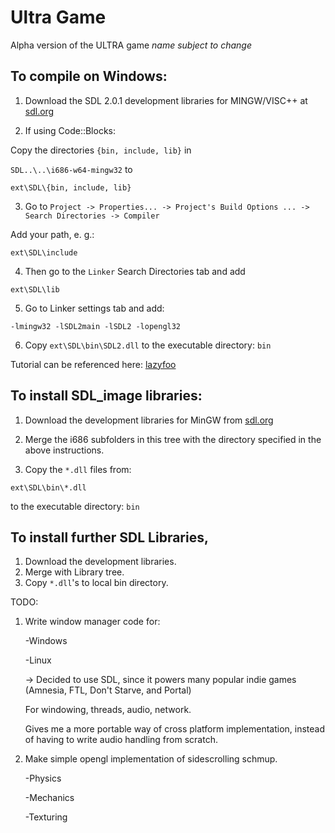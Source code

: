 # Ultra Game 
Alpha version of the ULTRA game
*name subject to change*

## To compile on Windows:

1. Download the SDL 2.0.1 development libraries for MINGW/VISC++ at
[sdl.org](http://www.libsdl.org/download-2.0.php)

2. If using Code::Blocks:

Copy the directories `{bin, include, lib}` in 

`SDL..\..\i686-w64-mingw32` to 

`ext\SDL\{bin, include, lib}`

3. Go to `Project -> Properties... -> Project's Build Options ... -> Search Directories -> Compiler`

Add your path, e. g.: 

`ext\SDL\include`

4. Then go to the `Linker` Search Directories tab and add

`ext\SDL\lib`

5. Go to Linker settings tab and add:

`-lmingw32 -lSDL2main -lSDL2 -lopengl32`

6. Copy `ext\SDL\bin\SDL2.dll` to the executable directory: `bin`

Tutorial can be referenced here:
[lazyfoo](http://lazyfoo.net/tutorials/SDL/01_hello_SDL/windows/codeblocks/index.php)

## To install SDL_image libraries:
1. Download the development libraries for MinGW from [sdl.org](www.libsdl.org/projects/SDL_image/)

2. Merge the i686 subfolders in this tree with the directory specified in the above
instructions.

3. Copy the `*.dll` files from:
```
ext\SDL\bin\*.dll 
```
to the executable directory: `bin`

## To install further SDL Libraries, 

1. Download the development libraries.
2. Merge with Library tree.
3. Copy `*.dll`'s to local bin directory.

TODO:

1. Write window manager code for:

	-Windows

	-Linux

	-> Decided to use SDL, since it powers many popular indie games 
	(Amnesia, FTL, Don't Starve, and Portal)

	For windowing, threads, audio, network.

	Gives me a more portable way of cross platform implementation, 
	instead of having to write audio handling from scratch.

2. Make simple opengl implementation of sidescrolling schmup.

	-Physics

	-Mechanics

	-Texturing
